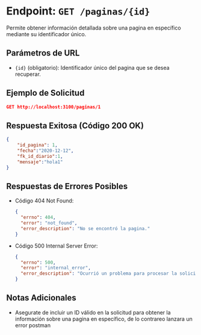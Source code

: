 # Endpoint: `GET /paginas/{id}`

Permite obtener información detallada sobre una pagina en específico mediante su identificador único.

## Parámetros de URL
- `{id}` (obligatorio): Identificador único del pagina que se desea recuperar.

## Ejemplo de Solicitud
```json
GET http://localhost:3100/paginas/1
```

## Respuesta Exitosa (Código 200 OK)
```json
{
    "id_pagina": 1,
    "fecha":"2020-12-12",
    "fk_id_diario":1,
    "mensaje":"hola1"
}
```

## Respuestas de Errores Posibles
- Código 404 Not Found:

  ```json
  {
    "errno": 404,
    "error": "not_found",
    "error_description": "No se encontró la pagina."
  }
  ```

- Código 500 Internal Server Error:
  ```json
  {
    "errno": 500,
    "error": "internal_error",
    "error_description": "Ocurrió un problema para procesar la solicitud"
  }
  ``` 

## Notas Adicionales

- Asegurate de incluir un ID válido en la solicitud para obtener la información
  sobre una pagina en específico, de lo contrareo lanzara un error postman